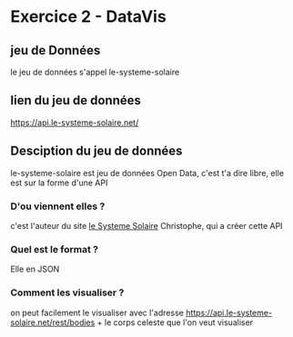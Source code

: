 # Exercice 2 - DataVis

## jeu de Données

le jeu de données s'appel le-systeme-solaire


## lien du jeu de données

 <https://api.le-systeme-solaire.net/>


## Desciption du jeu de données

le-systeme-solaire est jeu de données Open Data, c'est t'a dire libre, elle est sur la forme d'une API

### D'ou viennent elles ?

c'est l'auteur du site [le Systeme Solaire](https://www.le-systeme-solaire.net/ "le système solaire") Christophe, qui a créer cette API  

### Quel est le format ?

Elle en JSON


### Comment les visualiser ?

on peut facilement le visualiser avec l'adresse <https://api.le-systeme-solaire.net/rest/bodies> + le corps celeste que l'on veut visualiser